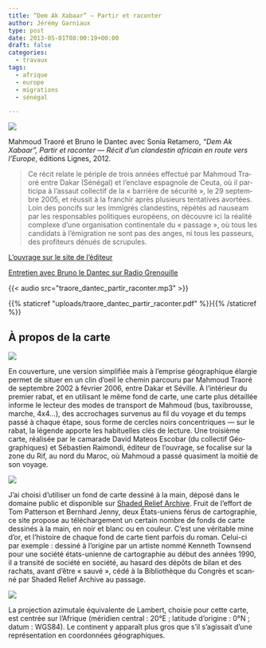 ```yaml
---
title: “Dem Ak Xabaar” — Partir et raconter
author: Jérémy Garniaux
type: post
date: 2013-05-01T08:00:19+00:00
draft: false     
categories:
  - travaux
tags:
  - afrique
  - europe
  - migrations
  - sénégal

---
```


![](albums/carnet/travaux/dak4-small.jpg)

Mah­moud Tra­oré et Bruno le Dan­tec avec Sonia Retamero, _“Dem Ak Xabaar”, Par­tir et racon­ter — Réc­it d’un clan­des­tin africain en route vers l’Eu­rope_, édi­tions Lignes, 2012.

> Ce réc­it relate le périple de trois années effec­tué par Mah­moud Tra­oré entre Dakar (Séné­gal) et l’enclave espag­nole de Ceu­ta, où il par­tic­i­pa à l’assaut col­lec­tif de la « bar­rière de sécu­rité », le 29 sep­tem­bre 2005, et réus­sit à la franchir après plusieurs ten­ta­tives avortées. Loin des pon­cifs sur les immi­grés clan­des­tins, répétés ad nau­se­am par les respon­s­ables poli­tiques européens, on décou­vre ici la réal­ité com­plexe d’une organ­i­sa­tion con­ti­nen­tale du « pas­sage », où tous les can­di­dats à l’émigration ne sont pas des anges, ni tous les passeurs, des prof­i­teurs dénués de scrupules.

[L’ou­vrage sur le site de l’éditeur](http://www.editions-lignes.com/DEM-AK-XABAAR-PARTIR-ET-RACONTER.html)


[Entre­tien avec Bruno le Dan­tec sur Radio Grenouille](http://www.radiogrenouille.com/antenne/partir-et-raconter-mahmoud-traore-et-bruno-le-dantec/)

{{< audio src="traore_dantec_partir_raconter.mp3" >}}

{{% staticref "uploads/traore_dantec_partir_raconter.pdf" %}}{{% /staticref %}}

## À pro­pos de la carte

![](albums/carnet/travaux/dak5_small.png)

En cou­ver­ture, une ver­sion sim­pli­fiée mais à l’emprise géo­graphique élargie per­met de situer en un clin d’oeil le chemin par­cou­ru par Mah­moud Tra­oré de sep­tem­bre 2002 à févri­er 2006, entre Dakar et Séville. À l’intérieur du pre­mier rabat, et en util­isant le même fond de carte, une carte plus détail­lée informe le lecteur des modes de trans­port de Mah­moud (bus, tax­i­brousse, marche, 4x4…), des accrochages sur­venus au fil du voy­age et du temps passé à chaque étape, sous forme de cer­cles noirs con­cen­triques — sur le rabat, la légende apporte les habituelles clés de lec­ture. Une troisième carte, réal­isée par le cama­rade David Mateos Esco­bar (du col­lec­tif Géo­graphiques) et Sébastien Rai­mon­di, édi­teur de l’ouvrage, se focalise sur la zone du Rif, au nord du Maroc, où Mah­moud a passé qua­si­ment la moitié de son voyage.

![](albums/carnet/travaux/dak1_small.png)

J’ai choisi d’utiliser un fond de carte dess­iné à la main, déposé dans le domaine pub­lic et disponible sur [Shad­ed Relief Archive][1]. Fruit de l’effort de Tom Pat­ter­son et Bern­hard Jen­ny, deux États-uniens férus de car­togra­phie, ce site pro­pose au télécharge­ment un cer­tain nom­bre de fonds de carte dess­inés à la main, en noir et blanc ou en couleur. C’est une véri­ta­ble mine d’or, et l’histoire de chaque fond de carte tient par­fois du roman. Celui-ci par exem­ple : dess­iné à l’origine par un artiste nom­mé Ken­neth Townsend pour une société états-uni­enne de car­togra­phie au début des années 1990, il a tran­sité de société en société, au hasard des dépôts de bilan et des rachats, avant d’être «&nbsp;sauvé&nbsp;», cédé à la Bib­lio­thèque du Con­grès et scan­né par Shad­ed Relief Archive au passage.

![](albums/carnet/travaux/dak2_small.png)

La pro­jec­tion azimu­tale équiv­a­lente de Lam­bert, choisie pour cette carte, est cen­trée sur l’Afrique (méri­di­en cen­tral : 20°E ; lat­i­tude d’origine : 0°N ; datum : WGS84). Le con­ti­nent y appa­raît plus gros que s’il s’agissait d’une représen­ta­tion en coor­don­nées géographiques.

 [1]: http://www.shadedreliefarchive.com